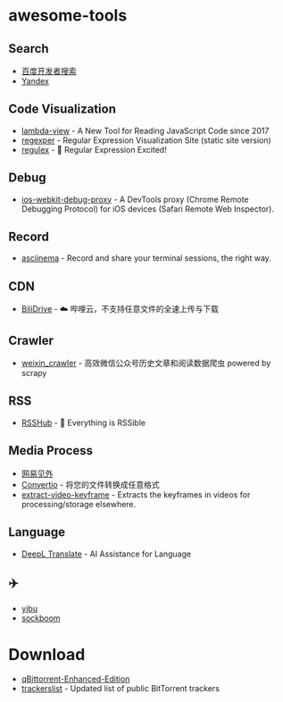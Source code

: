 # awesome-tools

## Search
- [百度开发者搜索](https://kaifa.baidu.com/home)
- [Yandex](https://yandex.com/)

## Code Visualization
- [lambda-view](https://github.com/Jianru-Lin/lambda-view) - A New Tool for Reading JavaScript Code since 2017
- [regexper](https://regexper.com/) - Regular Expression Visualization Site (static site version)
- [regulex](https://jex.im/regulex) - 🚧 Regular Expression Excited!

## Debug
- [ios-webkit-debug-proxy](https://github.com/google/ios-webkit-debug-proxy) - A DevTools proxy (Chrome Remote Debugging Protocol) for iOS devices (Safari Remote Web Inspector).

## Record
- [asciinema](https://asciinema.org/) - Record and share your terminal sessions, the right way.

## CDN
- [BiliDrive](https://github.com/Hsury/BiliDrive) - ☁️  哔哩云，不支持任意文件的全速上传与下载

## Crawler
- [weixin_crawler](https://github.com/54xingzhe/weixin_crawler) - 高效微信公众号历史文章和阅读数据爬虫 powered by scrapy

## RSS
- [RSSHub](https://github.com/DIYgod/RSSHub) - 🍰 Everything is RSSible

## Media Process
- [网易见外](https://jianwai.youdao.com/)
- [Convertio](https://convertio.co/zh/) - 将您的文件转换成任意格式
- [extract-video-keyframe](https://github.com/minqukanq/extract-video-keyframe) - Extracts the keyframes in videos for processing/storage elsewhere.

## Language
- [DeepL Translate](https://www.deepl.com/translator) - AI Assistance for Language

## ✈️
- [yibu](https://www.yibu.online/)
- [sockboom](https://sockboom.art/)

# Download
- [qBittorrent-Enhanced-Edition](https://github.com/c0re100/qBittorrent-Enhanced-Edition)
- [trackerslist](https://github.com/ngosang/trackerslist) - Updated list of public BitTorrent trackers
